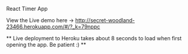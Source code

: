React Timer App

View the Live demo here -> http://secret-woodland-23466.herokuapp.com/#/?_k=79nppc

** Live deployment to Heroku takes about 8 seconds to load when first opening the app. Be patient :) **
